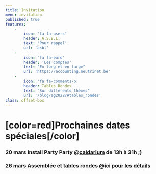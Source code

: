 ```yaml
---
title: Invitation
menu: invitation
published: true
features:
    -
        icon: 'fa fa-users'
        header: A.S.B.L.
        text: 'Pour rappel'
        url: 'asbl'
    -
        icon: 'fa fa-euro'
        header: 'Les comptes'
        text: "En long et en large"
        url: 'https://accounting.neutrinet.be'
    -
        icon: 'fa fa-comments-o'
        header: Tables Rondes
        text: "Sur différents thèmes"
        url: '/blog/ag2022/#tables_rondes'
class: offset-box
---
```


# [color=red]Prochaines dates spéciales[/color]

### 20 mars Install Party Party @[caldarium](https://caldarium.be/fr:contact) de 13h à 31h ;)
### 26 mars Assemblée et tables rondes @[ici pour les détails](/blog/ag2022)